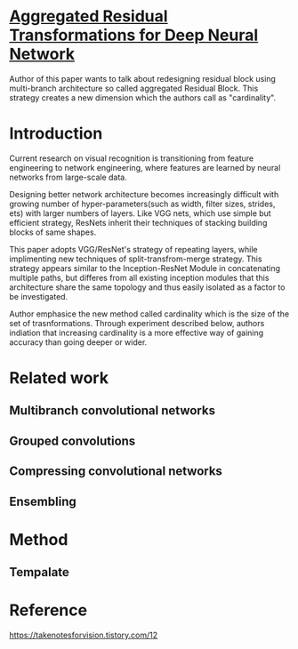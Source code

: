 # [Aggregated Residual Transformations for Deep Neural Network](https://arxiv.org/pdf/1611.05431.pdf)

Author of this paper wants to talk about redesigning residual block using multi-branch architecture so called aggregated Residual Block. This strategy creates a new dimension which the authors call as "cardinality".

# Introduction

Current research on visual recognition is transitioning from feature engineering to network engineering, where features are learned by neural networks from large-scale data.

Designing better network architecture becomes increasingly difficult with growing number of hyper-parameters(such as width, filter sizes, strides, ets) with larger numbers of layers. Like VGG nets, which use simple but efficient strategy, ResNets inherit their techniques of stacking building blocks of same shapes.

This paper adopts VGG/ResNet's strategy of repeating layers, while implimenting new techniques of split-transfrom-merge strategy. This strategy appears similar to the Inception-ResNet Module in concatenating multiple paths, but differes from all existing inception modules that this architecture share the same topology and thus easily isolated as a factor to be investigated.

Author emphasice the new method called cardinality which is the size of the set of trasnformations. Through experiment described below, authors indiation that increasing cardinality is a more effective way of gaining accuracy than going deeper or wider.

# Related work
## Multibranch convolutional networks
## Grouped convolutions
## Compressing convolutional networks
## Ensembling

# Method
## Tempalate



# Reference

https://takenotesforvision.tistory.com/12
